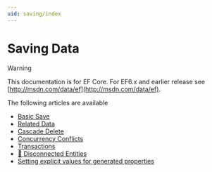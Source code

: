 ```yaml
---
uid: saving/index
---
```

# Saving Data

> [!WARNING]
> This documentation is for EF Core. For EF6.x and earlier release see [http://msdn.com/data/ef](http://msdn.com/data/ef).

The following articles are available

- [Basic Save](basic.md)
- [Related Data](related-data.md)
- [Cascade Delete](cascade-delete.md)
- [Concurrency Conflicts](concurrency.md)
- [Transactions](transactions.md)
- [🔧 Disconnected Entities](disconnected-entities.md)
- [Setting explicit values for generated properties](explicit-values-generated-properties.md)